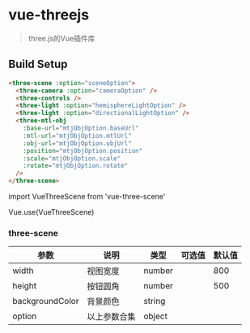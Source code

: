 # vue-threejs

> three.js的Vue插件库

## Build Setup

```html
<three-scene :option="sceneOption">
  <three-camera :option="cameraOption" />
  <three-controls />
  <three-light :option="hemisphereLightOption" />
  <three-light :option="directionalLightOption" />
  <three-mtl-obj
    :base-url="mtjObjOption.baseUrl"
    :mtl-url="mtjObjOption.mtlUrl"
    :obj-url="mtjObjOption.objUrl"
    :position="mtjObjOption.position"
    :scale="mtjObjOption.scale"
    :rotate="mtjObjOption.rotate"
  />
</three-scene>
```


import VueThreeScene from 'vue-three-scene'

Vue.use(VueThreeScene)

### three-scene
| 参数      | 说明          | 类型      | 可选值                           | 默认值  |
|---------- |-------------- |---------- |--------------------------------  |-------- |
| width | 视图宽度 | number | | 800 |
| height | 按钮圆角 | number | | 500 |
| backgroundColor | 背景颜色 | string | | |
| option | 以上参数合集 | object | | |